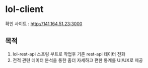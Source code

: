 # lol-client

확인 사이트 : http://141.164.51.23:3000

## 목적

1. lol-rest-api 스프링 부트로 작업후 기존 rest-api 데이터 전화
2. 전적 관련 데이터 분석을 통한 좀더 자세하고 편한 통계를 UI/UX로 제공 